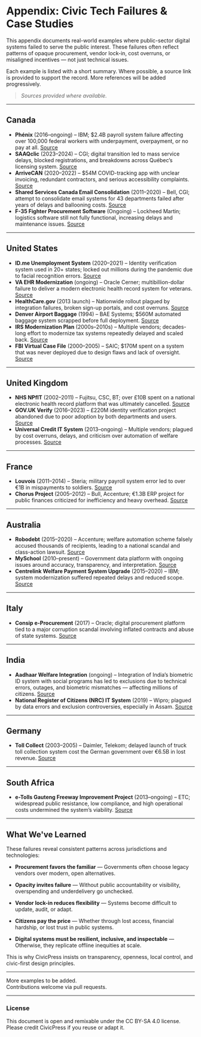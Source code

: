 # Appendix: Civic Tech Failures & Case Studies

This appendix documents real-world examples where public-sector digital systems failed to serve the public interest. These failures often reflect patterns of opaque procurement, vendor lock-in, cost overruns, or misaligned incentives — not just technical issues.

Each example is listed with a short summary. Where possible, a source link is provided to support the record. More references will be added progressively.

> *Sources provided where available.*

---

## Canada

- **Phénix** (2016–ongoing) – IBM; $2.4B payroll system failure affecting over 100,000 federal workers with underpayment, overpayment, or no pay at all. [Source](https://www.cbc.ca/news/politics/phoenix-pay-system-2020-1.5461545)
- **SAAQclic** (2023–2024) – CGI; digital transition led to mass service delays, blocked registrations, and breakdowns across Québec’s licensing system. [Source](https://www.cbc.ca/news/canada/montreal/saaqclic-website-problems-1.6761173)
- **ArriveCAN** (2020–2022) – $54M COVID-tracking app with unclear invoicing, redundant contractors, and serious accessibility complaints. [Source](https://www.ctvnews.ca/politics/arrivecan-cost-topped-54m-says-government-audit-1.6170951)
- **Shared Services Canada Email Consolidation** (2011–2020) – Bell, CGI; attempt to consolidate email systems for 43 departments failed after years of delays and ballooning costs. [Source](https://www.cbc.ca/news/politics/email-consolidation-failure-1.5450291)
- **F-35 Fighter Procurement Software** (Ongoing) – Lockheed Martin; logistics software still not fully functional, increasing delays and maintenance issues. [Source](https://www.airforcemag.com/f-35-logistics-system-still-not-ready/)

---

## United States

- **ID.me Unemployment System** (2020–2021) – Identity verification system used in 20+ states; locked out millions during the pandemic due to facial recognition errors. [Source](https://www.nytimes.com/2022/01/20/technology/id-me-facial-recognition.html)
- **VA EHR Modernization** (ongoing) – Oracle Cerner; multibillion-dollar failure to deliver a modern electronic health record system for veterans. [Source](https://www.fedscoop.com/va-ehr-modernization-cost/)
- **HealthCare.gov** (2013 launch) – Nationwide rollout plagued by integration failures, broken sign-up portals, and cost overruns. [Source](https://www.washingtonpost.com/national/health-science/how-the-obamacare-website-launch-unfolded/2013/10/12/e4b5c1f0-33f5-11e3-8627-c5d7de0a046b_story.html)
- **Denver Airport Baggage** (1994) – BAE Systems; $560M automated baggage system scrapped before full deployment. [Source](https://www.wired.com/2005/06/baggage/)
- **IRS Modernization Plan** (2000s–2010s) – Multiple vendors; decades-long effort to modernize tax systems repeatedly delayed and scaled back. [Source](https://www.gao.gov/products/gao-21-103)
- **FBI Virtual Case File** (2000–2005) – SAIC; $170M spent on a system that was never deployed due to design flaws and lack of oversight. [Source](https://www.nytimes.com/2005/01/13/us/fbis-computer-overhaul-fails.html)

---

## United Kingdom

- **NHS NPfIT** (2002–2011) – Fujitsu, CSC, BT; over £10B spent on a national electronic health record platform that was ultimately cancelled. [Source](https://www.nao.org.uk/wp-content/uploads/2011/05/10121056.pdf)
- **GOV.UK Verify** (2016–2023) – £220M identity verification project abandoned due to poor adoption by both departments and users. [Source](https://www.theregister.com/2021/04/06/govuk_verify_shutdown/)
- **Universal Credit IT System** (2013–ongoing) – Multiple vendors; plagued by cost overruns, delays, and criticism over automation of welfare processes. [Source](https://www.nao.org.uk/wp-content/uploads/2018/06/Rolling-out-Universal-Credit.pdf)

---

## France

- **Louvois** (2011–2014) – Steria; military payroll system error led to over €1B in mispayments to soldiers. [Source](https://www.france24.com/en/20140204-france-military-pay-system-louvois-failure)
- **Chorus Project** (2005–2012) – Bull, Accenture; €1.3B ERP project for public finances criticized for inefficiency and heavy overhead. [Source](https://www.acteurspublics.fr/articles/chorus-la-gestion-financiere-de-letat-au-prix-fort)

---

## Australia

- **Robodebt** (2015–2020) – Accenture; welfare automation scheme falsely accused thousands of recipients, leading to a national scandal and class-action lawsuit. [Source](https://www.theguardian.com/australia-news/2020/jul/06/robodebt-class-action-settled-government-to-refund-470000-people)
- **MySchool** (2010–present) – Government data platform with ongoing issues around accuracy, transparency, and interpretation. [Source](https://www.abc.net.au/news/2022-03-01/myschool-website-updated-academic-performance/100861532)
- **Centrelink Welfare Payment System Upgrade** (2015–2020) – IBM; system modernization suffered repeated delays and reduced scope. [Source](https://www.smh.com.au/politics/federal/centrelink-system-upgrade-blows-out-again-20210322-p57d7n.html)

---

## Italy

- **Consip e-Procurement** (2017) – Oracle; digital procurement platform tied to a major corruption scandal involving inflated contracts and abuse of state systems. [Source](https://www.reuters.com/article/us-italy-corruption-consip-idUSKBN1684GP)

---

## India

- **Aadhaar Welfare Integration** (ongoing) – Integration of India’s biometric ID system with social programs has led to exclusions due to technical errors, outages, and biometric mismatches — affecting millions of citizens. [Source](https://www.nytimes.com/2018/04/03/technology/india-id-aadhaar.html)
- **National Register of Citizens (NRC) IT System** (2019) – Wipro; plagued by data errors and exclusion controversies, especially in Assam. [Source](https://scroll.in/article/936588/the-nrc-contains-millions-of-errors-assam-minority-students-union-chief)

---

## Germany

- **Toll Collect** (2003–2005) – Daimler, Telekom; delayed launch of truck toll collection system cost the German government over €6.5B in lost revenue. [Source](https://www.dw.com/en/germanys-toll-collect-fiasco-costly/a-1416466)

---

## South Africa

- **e-Tolls Gauteng Freeway Improvement Project** (2013–ongoing) – ETC; widespread public resistance, low compliance, and high operational costs undermined the system’s viability. [Source](https://businesstech.co.za/news/government/547384/government-finally-makes-a-decision-on-e-tolls-in-south-africa/)

---

## What We've Learned

These failures reveal consistent patterns across jurisdictions and technologies:

- **Procurement favors the familiar** — Governments often choose legacy vendors over modern, open alternatives.

- **Opacity invites failure** — Without public accountability or visibility, overspending and underdelivery go unchecked.

- **Vendor lock-in reduces flexibility** — Systems become difficult to update, audit, or adapt.

- **Citizens pay the price** — Whether through lost access, financial hardship, or lost trust in public systems.

- **Digital systems must be resilient, inclusive, and inspectable** — Otherwise, they replicate offline inequities at scale.

This is why CivicPress insists on transparency, openness, local control, and civic-first design principles.

---

More examples to be added.  
Contributions welcome via pull requests.

---

### License
This document is open and remixable under the CC BY-SA 4.0 license.  
Please credit CivicPress if you reuse or adapt it.